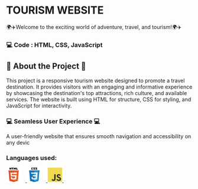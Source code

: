 <h1>TOURISM WEBSITE</h1>
<p>🌍✈️Welcome to the exciting world of adventure, travel, and tourism!🌍✈️</p>
<h3>💻 Code : HTML, CSS, JavaScript</h3>
<h2>🌟 About the Project 🌟</h2>
<p>This project is a responsive tourism website designed to promote a travel destination. It provides visitors with an engaging and informative experience by showcasing the destination's top attractions, rich culture, and available services. The website is built using HTML for structure, CSS for styling, and JavaScript for interactivity.</p>
<h3>💻 Seamless User Experience 💻</h3>
<p>A user-friendly website that ensures smooth navigation and accessibility on any devic</p>
<h3 align="left">Languages used:</h3>
<p align="left"> 
<a href="https://www.w3.org/html/" target="_blank" rel="noreferrer"> 
<img src="https://raw.githubusercontent.com/devicons/devicon/master/icons/html5/html5-original-wordmark.svg" alt="html5" width="40" height="40"/><img width="12" /> </a>
<a href="https://www.w3schools.com/css/" target="_blank" rel="noreferrer"> 
<img src="https://raw.githubusercontent.com/devicons/devicon/master/icons/css3/css3-original-wordmark.svg" alt="css3" width="40" height="40"/><img width="12" /> </a> 
<a href="https://developer.mozilla.org/en-US/docs/Web/JavaScript" target="_blank" rel="noreferrer"> 
<img src="https://raw.githubusercontent.com/devicons/devicon/master/icons/javascript/javascript-original.svg" alt="javascript" width="40" height="40"/> <img width="12" /></a> 
</p>

